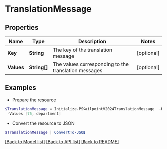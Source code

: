 # TranslationMessage
## Properties

Name | Type | Description | Notes
------------ | ------------- | ------------- | -------------
**Key** | **String** | The key of the translation message | [optional] 
**Values** | **String[]** | The values corresponding to the translation messages | [optional] 

## Examples

- Prepare the resource
```powershell
$TranslationMessage = Initialize-PSSailpointV2024TranslationMessage  -Key recommender-api.V2_WEIGHT_FEATURE_PRODUCT_INTERPRETATION_HIGH `
 -Values [75, department]
```

- Convert the resource to JSON
```powershell
$TranslationMessage | ConvertTo-JSON
```

[[Back to Model list]](../README.md#documentation-for-models) [[Back to API list]](../README.md#documentation-for-api-endpoints) [[Back to README]](../README.md)

